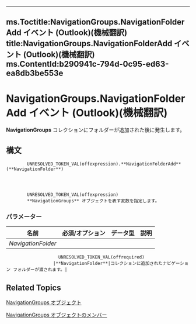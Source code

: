 

---
ms.Toctitle:NavigationGroups.NavigationFolderAdd イベント (Outlook)(機械翻訳)
title:NavigationGroups.NavigationFolderAdd イベント (Outlook)(機械翻訳)
ms.ContentId:b290941c-794d-0c95-ed63-ea8db3be553e
---
# NavigationGroups.NavigationFolderAdd イベント (Outlook)(機械翻訳)




**NavigationGroups** コレクションにフォルダーが追加された後に発生します。

## 構文

            UNRESOLVED_TOKEN_VAL(offexpression).**NavigationFolderAdd**(**NavigationFolder**)




            UNRESOLVED_TOKEN_VAL(offexpression)
            **NavigationGroups** オブジェクトを表す変数を指定します。

### パラメーター

|**名前**|**必須/オプション**|**データ型**|**説明**|
|---|---|---|---|
|*NavigationFolder*|
                        UNRESOLVED_TOKEN_VAL(offrequired)
                      |**NavigationFolder**|コレクションに追加されたナビゲーション フォルダーが渡されます。|





## Related Topics

[NavigationGroups オブジェクト](07206203-36a9-7467-3a89-24fa2a7c2b1f.md)

[NavigationGroups オブジェクトのメンバー](c87e7f44-7dc3-ac9d-c0b8-a5c0b60688d3.md)




